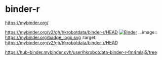 # binder-r


https://mybinder.org/


https://mybinder.org/v2/gh/hkrobotdata/binder-r/HEAD
[![Binder](https://mybinder.org/badge_logo.svg)](https://mybinder.org/v2/gh/hkrobotdata/binder-r/HEAD)
.. image:: https://mybinder.org/badge_logo.svg
 :target: https://mybinder.org/v2/gh/hkrobotdata/binder-r/HEAD

https://hub-binder.mybinder.ovh/user/hkrobotdata-binder-r-fm4mlaj5/tree
